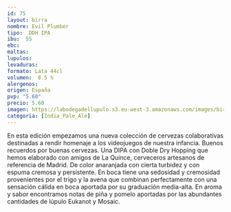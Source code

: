 ```yaml
--- 
id: 75
layout: birra
nombre: Evil Plumber
tipo:  DDH IPA
ibu:  55
ebc:
maltas:  
lupulos: 
levaduras: 
formato: Lata 44cl
volumen:  8.5 %
alergenos: 
origen: España
pvp: "5.60"
precio: 5.60
imagen: https://labodegadellupulo.s3.eu-west-3.amazonaws.com/images/birras/evilplumber.jpg
categoria: [India_Pale_Ale]
---
```

En esta edición empezamos una nueva colección de cervezas colaborativas destinadas a rendir homenaje a los videojuegos de nuestra infancia. Buenos recuerdos por buenas cervezas.
Una DIPA con Doble Dry Hopping que hemos elaborado con amigos de La Quince, cerveceros artesanos de referencia de Madrid. De color anaranjada con cierta turbidez y con espuma cremosa y persistente. En boca tiene una sedosidad y cremosidad provenientes por el trigo y la avena que combinan perfectamente con una sensación cálida en boca aportada por su graduación media-alta. En aroma y sabor encontramos notas de piña y pomelo aportadas por las abundantes cantidades de lúpulo Eukanot y Mosaic.















